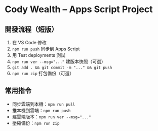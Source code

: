 # Cody Wealth – Apps Script Project

## 開發流程（短版）
1) 在 VS Code 修改
2) `npm run push` 同步到 Apps Script
3) 用 Test deployments 測試
4) `npm run ver --msg="..."` 建版本快照（可選）
5) `git add . && git commit -m "..." && git push`
6) `npm run zip` 打包備份（可選）

## 常用指令
- 同步雲端到本機：`npm run pull`
- 推本機到雲端：`npm run push`
- 建雲端版本：`npm run ver --msg="..."` 
- 壓縮備份：`npm run zip`
